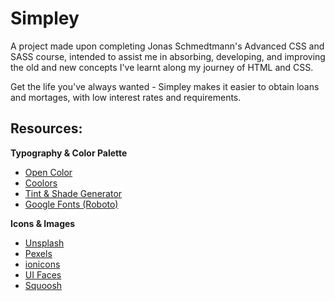 # Simpley

A project made upon completing Jonas Schmedtmann's Advanced CSS and SASS course, intended to assist me in absorbing, developing, and improving the old and new concepts I've learnt along my journey of HTML and CSS.

Get the life you've always wanted - Simpley makes it easier to obtain loans and mortages, with low interest rates and requirements. 

## Resources:

 **Typography & Color Palette**

- [Open Color](https://yeun.github.io/open-color/)
- [Coolors](https://coolors.co/contrast-checker/112a46-acc8e5)
- [Tint & Shade Generator](https://maketintsandshades.com/)
- [Google Fonts (Roboto)](https://fonts.google.com/)

 **Icons & Images**

- [Unsplash](https://unsplash.com/)
- [Pexels](https://www.pexels.com/)
- [ionicons](https://ionic.io/ionicons)
- [UI Faces](https://www.uifaces.co/browse-avatars/)
- [Squoosh](https://squoosh.app/)
